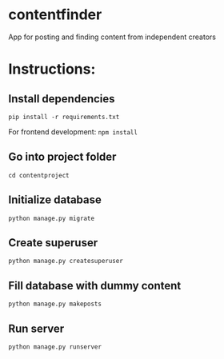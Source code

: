# contentfinder
App for posting and finding content from independent creators

# Instructions:
## Install dependencies
`pip install -r requirements.txt`

For frontend development: `npm install`

## Go into project folder 
`cd contentproject`

## Initialize database 
`python manage.py migrate`

## Create superuser 
`python manage.py createsuperuser`

## Fill database with dummy content 
`python manage.py makeposts`

## Run server 
`python manage.py runserver`
